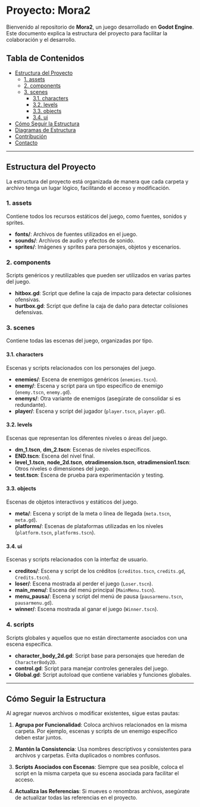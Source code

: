 # Proyecto: Mora2

Bienvenido al repositorio de **Mora2**, un juego desarrollado en **Godot Engine**. Este documento explica la estructura del proyecto para facilitar la colaboración y el desarrollo.

## Tabla de Contenidos

- [Estructura del Proyecto](#estructura-del-proyecto)
  - [1. assets](#1-assets)
  - [2. components](#2-components)
  - [3. scenes](#3-scenes)
    - [3.1. characters](#31-characters)
    - [3.2. levels](#32-levels)
    - [3.3. objects](#33-objects)
    - [3.4. ui](#34-ui)
- [Cómo Seguir la Estructura](#cómo-seguir-la-estructura)
- [Diagramas de Estructura](#diagramas-de-estructura)
- [Contribución](#contribución)
- [Contacto](#contacto)

---

## Estructura del Proyecto

La estructura del proyecto está organizada de manera que cada carpeta y archivo tenga un lugar lógico, facilitando el acceso y modificación.

### 1. assets

Contiene todos los recursos estáticos del juego, como fuentes, sonidos y sprites.

- **fonts/**: Archivos de fuentes utilizados en el juego.
- **sounds/**: Archivos de audio y efectos de sonido.
- **sprites/**: Imágenes y sprites para personajes, objetos y escenarios.

### 2. components

Scripts genéricos y reutilizables que pueden ser utilizados en varias partes del juego.

- **hitbox.gd**: Script que define la caja de impacto para detectar colisiones ofensivas.
- **hurtbox.gd**: Script que define la caja de daño para detectar colisiones defensivas.

### 3. scenes

Contiene todas las escenas del juego, organizadas por tipo.

#### 3.1. characters

Escenas y scripts relacionados con los personajes del juego.

- **enemies/**: Escena de enemigos genéricos (`enemies.tscn`).
- **enemy/**: Escena y script para un tipo específico de enemigo (`enemy.tscn`, `enemy.gd`).
- **enemys/**: Otra variante de enemigos (asegúrate de consolidar si es redundante).
- **player/**: Escena y script del jugador (`player.tscn`, `player.gd`).

#### 3.2. levels

Escenas que representan los diferentes niveles o áreas del juego.

- **dm_1.tscn**, **dm_2.tscn**: Escenas de niveles específicos.
- **END.tscn**: Escena del nivel final.
- **level_1.tscn**, **node_2d.tscn**, **otradimension.tscn**, **otradimension1.tscn**: Otros niveles o dimensiones del juego.
- **test.tscn**: Escena de prueba para experimentación y testing.

#### 3.3. objects

Escenas de objetos interactivos y estáticos del juego.

- **meta/**: Escena y script de la meta o línea de llegada (`meta.tscn`, `meta.gd`).
- **platforms/**: Escenas de plataformas utilizadas en los niveles (`platform.tscn`, `platforms.tscn`).

#### 3.4. ui

Escenas y scripts relacionados con la interfaz de usuario.

- **creditos/**: Escena y script de los créditos (`creditos.tscn`, `credits.gd`, `Credits.tscn`).
- **loser/**: Escena mostrada al perder el juego (`Loser.tscn`).
- **main_menu/**: Escena del menú principal (`MainMenu.tscn`).
- **menu_pausa/**: Escena y script del menú de pausa (`pausarmenu.tscn`, `pausarmenu.gd`).
- **winner/**: Escena mostrada al ganar el juego (`Winner.tscn`).

### 4. scripts

Scripts globales y aquellos que no están directamente asociados con una escena específica.

- **character_body_2d.gd**: Script base para personajes que heredan de `CharacterBody2D`.
- **control.gd**: Script para manejar controles generales del juego.
- **Global.gd**: Script autoload que contiene variables y funciones globales.

---

## Cómo Seguir la Estructura

Al agregar nuevos archivos o modificar existentes, sigue estas pautas:

1. **Agrupa por Funcionalidad**: Coloca archivos relacionados en la misma carpeta. Por ejemplo, escenas y scripts de un enemigo específico deben estar juntos.

2. **Mantén la Consistencia**: Usa nombres descriptivos y consistentes para archivos y carpetas. Evita duplicados o nombres confusos.

3. **Scripts Asociados con Escenas**: Siempre que sea posible, coloca el script en la misma carpeta que su escena asociada para facilitar el acceso.

4. **Actualiza las Referencias**: Si mueves o renombras archivos, asegúrate de actualizar todas las referencias en el proyecto.


